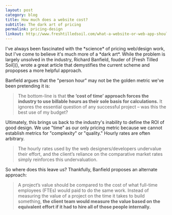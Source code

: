 ```yaml
---
layout: post
category: blog
title: How much does a website cost?
subtitle: The dark art of pricing
permalink: pricing-design
linkout: http://www.freshtilledsoil.com/what-a-website-or-web-app-should-actually-cost/
---
```


 <p class="lead">I've always been fascinated with the *science* of pricing web/design work, but I've come to believe it's much more of a *dark art*. While the problem is largely unsolved in the industry, Richard Banfield, fouder of [Fresh Tilled Soil](), wrote a great article that demystifies the current scheme and propopses a more helpful approach.</p>

Banfield argues that the "person hour" may not be the golden metric we've been pretending it is:

> The bottom-line is that **the ‘cost of time’ approach forces the industry to use billable hours as their sole basis for calculations.** It ignores the essential question of any successful project – was this the best use of my budget?

Ultimately, this brings us back to the industry's inability to define the ROI of good design. We use "time" as our only pricing metric because we cannot establish metrics for "complexity" or "quality." Hourly rates are often arbitrary.

> The hourly rates used by the web designers/developers undervalue their effort, and the client’s reliance on the comparative market rates simply reinforces this undervaluation.

So where does this leave us? Thankfully, Banfield proposes an alternate approach:

> A project’s value should be compared to the cost of what full-time employees (FTEs) would paid to do the same work. Instead of measuring the value of a project on the time it takes to build something, **the client team would measure the value based on the equivalent effort if it had to hire all of those people internally.**



